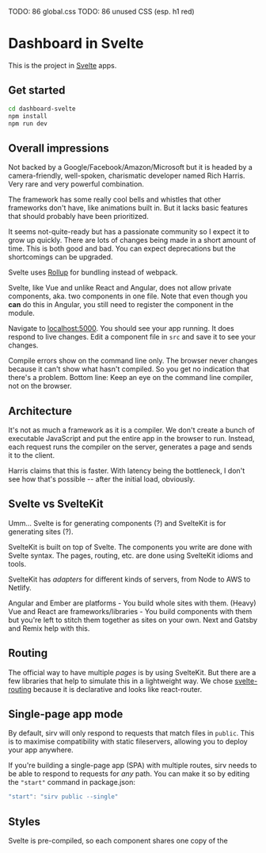TODO: 86 global.css
TODO: 86 unused CSS (esp. h1 red)

# Dashboard in Svelte

This is the project in [Svelte](https://svelte.dev) apps. 

## Get started

```bash
cd dashboard-svelte
npm install
npm run dev
```

## Overall impressions
Not backed by a Google/Facebook/Amazon/Microsoft but it is headed by a camera-friendly, well-spoken, charismatic developer named Rich Harris. Very rare and very powerful combination.

The framework has some really cool bells and whistles that other frameworks don't have, like animations built in. But it lacks basic features that should probably have been prioritized.

It seems not-quite-ready but has a passionate community so I expect it to grow up quickly. There are lots of changes being made in a short amount of time. This is both good and bad. You can expect deprecations but the shortcomings can be upgraded.

Svelte uses [Rollup](https://rollupjs.org) for bundling instead of webpack.

Svelte, like Vue and unlike React and Angular, does not allow private components, aka. two components in one file. Note that even though you **can** do this in Angular, you still need to register the component in the module.

Navigate to [localhost:5000](http://localhost:5000). You should see your app running. 
It does respond to live changes. Edit a component file in `src` and save it to see your changes.

Compile errors show on the command line only. The browser never changes because it can't show what hasn't compiled. So you get no indication that there's a problem. Bottom line: Keep an eye on the command line compiler, not on the browser.

## Architecture
It's not as much a framework as it is a compiler. We don't create a bunch of executable JavaScript and put the entire app in the browser to run. Instead, each request runs the compiler on the server, generates a page and sends it to the client.

Harris claims that this is faster. With latency being the bottleneck, I don't see how that's possible -- after the initial load, obviously.

## Svelte vs SvelteKit
Umm... Svelte is for generating components (?) and SvelteKit is for generating sites (?).

SvelteKit is built on top of Svelte. The components you write are done with Svelte syntax. The pages, routing, etc. are done using SvelteKit idioms and tools.

SvelteKit has *adapters* for different kinds of servers, from Node to AWS to Netlify.

Angular and Ember are platforms - You build whole sites with them. (Heavy)
Vue and React are frameworks/libraries - You build components with them but you're left to stitch them together as sites on your own. Next and Gatsby and Remix help with this.

## Routing
The official way to have multiple *pages* is by using SvelteKit. But there are a few libraries that help to simulate this in a lightweight way. We chose [svelte-routing](https://github.com/EmilTholin/svelte-routing) because it is declarative and looks like react-router.

## Single-page app mode

By default, sirv will only respond to requests that match files in `public`. This is to maximise compatibility with static fileservers, allowing you to deploy your app anywhere.

If you're building a single-page app (SPA) with multiple routes, sirv needs to be able to respond to requests for *any* path. You can make it so by editing the `"start"` command in package.json:

```js
"start": "sirv public --single"
```
## Styles
Svelte is pre-compiled, so each component shares one copy of the <style> and therefore cannot have variables in the styles. Any variation in the styles (like the background-color in our RandomColorWidget) must be done as a `style=` attribute.

## Using TypeScript
This template comes with a script to set up a TypeScript development environment, you can run it immediately after cloning the template with:

```bash
node scripts/setupTypeScript.js
```
It immediately had configuration issues. the tsconfig.json file is extending a ruleset that doesn't exist. 
```json
"extends": "@tsconfig/svelte/tsconfig.json",
```
The fix according to [this](https://github.com/sveltejs/template/issues/261) is to remove that line. "It'll be fixed someday", they say. Not too encouraging.

Another example: There are red squiglies in places where there aren't problems because Svelte isn't true JavaScript. This creates "warning blindness".

## Documentation
The official [site](http://svelte.dev) has dated and unclear information. Also discouraging. 

It's fairly clear that no one is being paid a salary to maintain documentation; the quality is low, IMHO. There's literally nothing there on using TypeScript. For example, what, exactly is the proper type for a Svelte component?

## Hey! There's a REPL!
So you can share code with other devs: https://svelte.dev/repl
